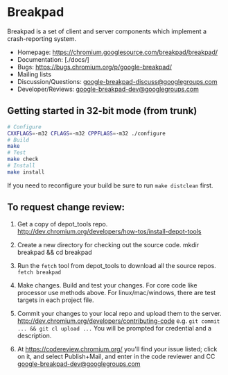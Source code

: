 # Breakpad

Breakpad is a set of client and server components which implement a
crash-reporting system.

* Homepage: https://chromium.googlesource.com/breakpad/breakpad/
* Documentation: [./docs/]
* Bugs: https://bugs.chromium.org/p/google-breakpad/
* Mailing lists
 * Discussion/Questions: [google-breakpad-discuss@googlegroups.com](https://groups.google.com/d/forum/google-breakpad-discuss)
 * Developer/Reviews: [google-breakpad-dev@googlegroups.com](https://groups.google.com/d/forum/google-breakpad-dev)

## Getting started in 32-bit mode (from trunk)

```sh
# Configure
CXXFLAGS=-m32 CFLAGS=-m32 CPPFLAGS=-m32 ./configure
# Build
make
# Test
make check
# Install
make install
```

If you need to reconfigure your build be sure to run `make distclean` first.

## To request change review:

1.  Get a copy of depot_tools repo.
    http://dev.chromium.org/developers/how-tos/install-depot-tools

2.  Create a new directory for checking out the source code.
    mkdir breakpad && cd breakpad

3.  Run the `fetch` tool from depot_tools to download all the source repos.
    `fetch breakpad`

4.  Make changes. Build and test your changes.
    For core code like processor use methods above.
    For linux/mac/windows, there are test targets in each project file.

5.  Commit your changes to your local repo and upload them to the server.
    http://dev.chromium.org/developers/contributing-code
    e.g. `git commit ... && git cl upload ...`
    You will be prompted for credential and a description.

6.  At https://codereview.chromium.org/ you'll find your issue listed; click on
    it, and select Publish+Mail, and enter in the code reviewer and CC
    google-breakpad-dev@googlegroups.com
